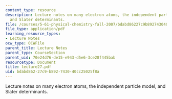 ```yaml
---
content_type: resource
description: Lecture notes on many electron atoms, the independent particle model,
  and Slater determinants.
file: /courses/5-61-physical-chemistry-fall-2007/bdabd86227c9b892743040cc25025f8a_lecture27.pdf
file_type: application/pdf
learning_resource_types:
- Lecture Notes
ocw_type: OCWFile
parent_title: Lecture Notes
parent_type: CourseSection
parent_uid: 70e24d76-de15-e943-d5e6-3ce28f445bab
resourcetype: Document
title: lecture27.pdf
uid: bdabd862-27c9-b892-7430-40cc25025f8a
---
```

Lecture notes on many electron atoms, the independent particle model, and Slater determinants.

